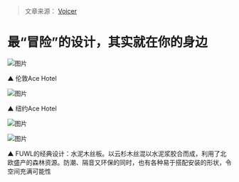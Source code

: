 > 文章来源： [Voicer](https://mp.weixin.qq.com/s/cYSrKe0VWSmaaE3nwLy-7A)

# 最“冒险”的设计，其实就在你的身边

![图片](../../../../../../Changes729_image/raw/main/ln/%E6%9C%80%E2%80%9C%E5%86%92%E9%99%A9%E2%80%9D%E7%9A%84%E8%AE%BE%E8%AE%A1%EF%BC%8C%E5%85%B6%E5%AE%9E%E5%B0%B1%E5%9C%A8%E4%BD%A0%E7%9A%84%E8%BA%AB%E8%BE%B9/640.webp)

▲ 伦敦Ace Hotel



![图片](../../../../../../Changes729_image/raw/main/ln/%E6%9C%80%E2%80%9C%E5%86%92%E9%99%A9%E2%80%9D%E7%9A%84%E8%AE%BE%E8%AE%A1%EF%BC%8C%E5%85%B6%E5%AE%9E%E5%B0%B1%E5%9C%A8%E4%BD%A0%E7%9A%84%E8%BA%AB%E8%BE%B9/640-164353572128825.webp)

▲ 纽约Ace Hotel



![图片](../../../../../../Changes729_image/raw/main/ln/%E6%9C%80%E2%80%9C%E5%86%92%E9%99%A9%E2%80%9D%E7%9A%84%E8%AE%BE%E8%AE%A1%EF%BC%8C%E5%85%B6%E5%AE%9E%E5%B0%B1%E5%9C%A8%E4%BD%A0%E7%9A%84%E8%BA%AB%E8%BE%B9/640-164353574814727.webp)

![图片](../../../../../../Changes729_image/raw/main/ln/%E6%9C%80%E2%80%9C%E5%86%92%E9%99%A9%E2%80%9D%E7%9A%84%E8%AE%BE%E8%AE%A1%EF%BC%8C%E5%85%B6%E5%AE%9E%E5%B0%B1%E5%9C%A8%E4%BD%A0%E7%9A%84%E8%BA%AB%E8%BE%B9/640-164353575236029.webp)

▲ FUWL的经典设计：水泥木丝板。以云杉木丝混以水泥浆胶合而成，利用了北欧盛产的森林资源。防潮、隔音又环保的同时，也有各种易于搭配安装的形状，令空间充满可能性



